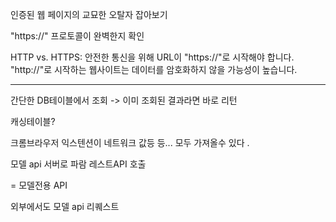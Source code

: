 
인증된 웹 페이지의 교묘한 오탈자 잡아보기

"https://" 프로토콜이 완벽한지 확인

HTTP vs. HTTPS: 안전한 통신을 위해 URL이 "https://"로 시작해야 합니다. "http://"로 시작하는 웹사이트는 데이터를 암호화하지 않을 가능성이 높습니다.




---

간단한 DB테이블에서 조회 -> 이미 조회된 결과라면 바로 리턴

캐싱테이블?

크롬브라우저 익스텐션이 네트워크 값등 등... 모두 가져올수 있다 .

모델 api 서버로 파람 레스트API 호출

= 모델전용 API 

외부에서도 모델 api   리퀘스트 


